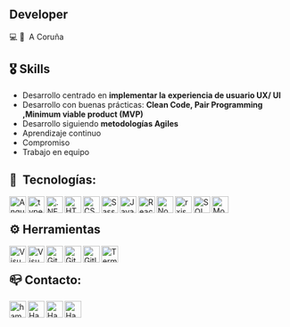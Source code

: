 ## Developer
💻 🏡 &nbsp;A Coruña


## 🎖&nbsp;Skills

- Desarrollo centrado en **implementar la** **experiencia de usuario UX/ UI**
- Desarrollo con buenas prácticas: **Clean Code, Pair Programming ,Minimum viable product (MVP)**
- Desarrollo siguiendo **metodologías Agiles**
- Aprendizaje continuo
- Compromiso
- Trabajo en equipo

##  📌 &nbsp;Tecnologías:

<img align="left" alt="Angular"  height="30px" src="https://cdn.svgporn.com/logos/angular-icon.svg" />

<img align="left"  alt="typescript"  height="30px" src="https://cdn.svgporn.com/logos/typescript-icon.svg"/>
&nbsp;
<img align="left" alt=".NET" height="30px" src="https://cdn.svgporn.com/logos/dotnet.svg" />
&nbsp;
<img align="left" alt="HTML5"height="30px" src="https://cdn.svgporn.com/logos/html-5.svg" />
&nbsp;
<img align="left" alt="CSS3" height="30px"" src="https://cdn.svgporn.com/logos/css-3.svg" />
&nbsp;
<img align="left" alt="Sass" height="30px" src="https://cdn.svgporn.com/logos/sass.svg" />
&nbsp;
<img align="left" alt="JavaScript" height="30px" src="https://cdn.svgporn.com/logos/javascript.svg" />
&nbsp;
<img align="left" alt="React" height="30px" src="https://cdn.svgporn.com/logos/react.svg" />
&nbsp;
<img align="left" alt="Node.js" height="30px" src="https://cdn.svgporn.com/logos/nodejs.svg" />
&nbsp;
<img align="left" alt="rxjs" height="30px" src="https://cdn.svgporn.com/logos/reactivex.svg" />
&nbsp;
<img align="left" alt="SQL" height="30px" src="https://cdn.svgporn.com/logos/mysql.svg" />
&nbsp;
<img align="left" alt="MongoDB" height="30px" src="https://cdn.svgporn.com/logos/mongodb.svg" />

<br />

## ⚙️ Herramientas

<img align="left" alt="Visual Studio Code" height="30px" src="https://cdn.svgporn.com/logos/visual-studio-code.svg" />
<img align="left" alt="Visual Studio" height="30px" src="https://cdn.svgporn.com/logos/visual-studio.svg" />
<img align="left" alt="Git" height="30px" src="https://cdn.svgporn.com/logos/git-icon.svg" />
<img align="left" alt="GitHub"  height="30px" src="https://cdn.svgporn.com/logos/github-icon.svg" />
<img align="left" alt="Gitlab"  height="30px" src="https://cdn.svgporn.com/logos/gitlab.svg" />
<img align="left" alt="Terminal" height="30px" src="https://cdn.svgporn.com/logos/terminal.svg" />

<br />

##  📪  Contacto:

[<img align="left" alt="hamelshmc.github.io" height="30px" src="https://cdn.svgporn.com/logos/google-marketing-platform.svg" />][website]
[<img align="left" alt="Hamelshmc | Twitter" height="30px" src="https://cdn.svgporn.com/logos/twitter.svg" />][twitter]
[<img align="left" alt="Hamelshmc | LinkedIn" height="30px" src="https://cdn.svgporn.com/logos/linkedin-icon.svg" />][linkedin]
[<img align="left" alt="Hamelshmc  | Instagram" height="30px" src="https://cdn.svgporn.com/logos/instagram-icon.svg" />][instagram]


[website]: https://hamelshmc.github.io/
[twitter]: https://twitter.com/HamelHMC
[instagram]: https://www.instagram.com/hamelhmc/
[linkedin]: https://www.linkedin.com/in/hamelhmc/
